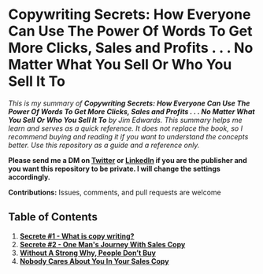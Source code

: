 # Copywriting Secrets: How Everyone Can Use The Power Of Words To Get More Clicks, Sales and Profits . . . No Matter What You Sell Or Who You Sell It To

*This is my summary of **Copywriting Secrets: How Everyone Can Use The Power Of Words To Get More Clicks, Sales and Profits . . . No Matter What You Sell Or Who You Sell It To** by Jim Edwards. This summary helps me learn and serves as a quick reference. It does not replace the book, so I recommend buying and reading it if you want to understand the concepts better. Use this repository as a guide and a reference only.*

**Please send me a DM on [Twitter](https://twitter.com/akuoko_konadu) or [LinkedIn](https://www.linkedin.com/in/konaduakwasiakuoko-codedkaa/) if you are the publisher and you want this repository to be private. I will change the settings accordingly.**

**Contributions:** Issues, comments, and pull requests are welcome

## Table of Contents

1. [**Secrete #1 - What is copy writing?**](/01-What-Is-Copy-Writing/README.md)
2. [**Secrete #2 - One Man's Journey With Sales Copy**](/02-One-Man-Journey-With-Sales-Copy/README.md)
3. [**Without A Strong Why, People Don’t Buy**](/03-Without-A-Strong-Why-People-Dont%20-uy/README.md)
4. [**Nobody Cares About You In Your Sales Copy**](/04-Nobody-Cares-About-You-In-Your-Sales-Copy/README.md)
